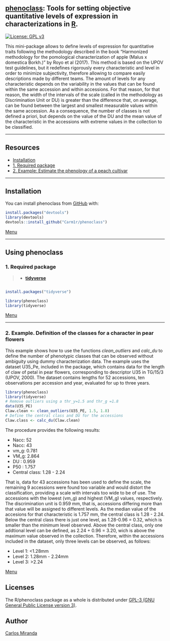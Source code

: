 
<!-- README.md is generated from README.Rmd. Please edit that file -->

## [phenoclass](https://github.com/Carm1r/phenoclass): Tools for setting objective quantitative levels of expression in characterizations in [R](https://www.r-project.org).

[![License: GPL
v3](https://img.shields.io/badge/License-GPLv3-blue.svg)](https://www.gnu.org/licenses/gpl-3.0)

This mini-package allows to define levels of expression for quantitative
traits following the methodology described in the book “Harmonized
methodology for the pomological characterization of apple (Malus x
domestica Borkh.)” by Royo et al (2017). This method is based on the
UPOV test guidelines, but it redefines rigorously every characteristic
and level in order to minimize subjectivity, therefore allowing to
compare easily descriptions made by different teams. The amount of
levels for any characteristic depends on the variability in the values
that can be found within the same accession and within accessions. For
that reason, for that reason, the width of the intervals of the scale
(called in the methodology as Discrimination Unit or DU) is greater than
the difference that, on average, can be found between the largest and
smallest measurable values within the same accession. As a consequence,
the number of classes is not defined a priori, but depends on the value
of the DU and the mean value of the characteristic in the accessions
with extreme values in the collection to be classified.

<div id="menu" />

-----

## Resources

  - [Installation](#Instal)
  - [1. Required package](#P1)
  - [2. Example: Estimate the phenology of a peach cultivar](#P2)

<div id="Instal" />

-----

## Installation

You can install phenoclass from [GitHub](https://github.com/) with:

``` r
install.packages("devtools")
library(devtools)
devtools::install_github("Carm1r/phenoclass")
```

[Menu](#menu)

<div id="P1" />

-----

## Using phenoclass

### 1\. Required package

>   - **[tidyverse](https://CRAN.R-project.org/package=tidyverse)**

``` r

install.packages("tidyverse")

library(phenoclass)
library(tidyverse)

```

[Menu](#menu)

<div id="P2" />

-----

### 2\. Example. Definition of the classes for a character in pear flowers

This example shows how to use the functions *clean\_outliers* and
*calc\_du* to define the number of phenotypic classes that can be
observed without ambiguity using dummy characterization data. The
example uses the dataset U35\_Pe, included in the package, which
contains data for the length of claw of petal in pear flowers,
corresponding to descriptor U35 in TG/15/3 (UPOV, 2000). The dataset
contains lengths for 52 accessions, ten observations per accession and
year, evaluated for up to three years.

``` r
library(phenoclass)
library(tidyverse)
# Remove outliers using a thr_y=1.5 and thr_g =1.8
data(U35_PE)
Claw.clean <- clean_outliers(U35_PE, 1.5, 1.8)
# Define the central class and DU for the accessions
Claw.class <- calc_du(Claw.clean)
```

The procedure provides the following results:

  - Nacc: 52
  - Nacc: 43
  - vm\_g: 0.781
  - VM\_g: 2.864
  - DU : 0.959
  - P50 : 1.757
  - Central class: 1.28 - 2.24

That is, data for 43 accessions has been used to define the scale, the
remaining 9 accessions were found too variable and would distort the
classification, providing a scale with intervals too wide to be of use.
The accessions with the lowest (vm\_g) and highest (VM\_g) values,
respectively. The discrimination unit is 0.959 mm, that is, accessions
differing more than that value will be assigned to different levels. As
the median value of the accesions for that characteristic is 1.757 mm,
the central class is 1.28 - 2.24. Below the central class there is just
one level, as 1.28-0.96 = 0.32, which is smaller than the minimum level
observed. Above the central class, only one addtional level can be
defined, as 2.24 + 0.96 = 3.20, wich is above the maximum value observed
in the collection. Therefore, within the accessions included in the
dataset, only three levels can be observed, as follows:

  - Level 1: \<1.28mm
  - Level 2: 1.28mm - 2.24mm
  - Level 3: \>2.24

[Menu](#menu)

## Licenses

The R/phenoclass package as a whole is distributed under [GPL-3 (GNU
General Public License
version 3)](https://www.gnu.org/licenses/gpl-3.0).

## Author

[Carlos Miranda](https://github.com/Carm1r)
